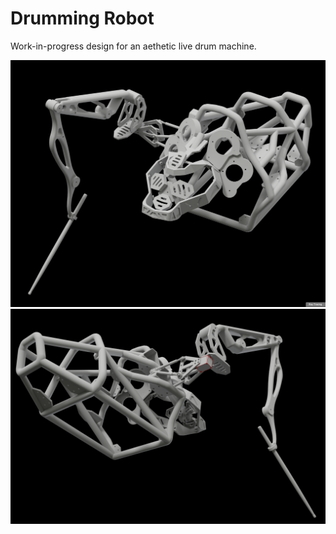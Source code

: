 # Drumming Robot

Work-in-progress design for an aethetic live drum machine.

<img src="https://raw.githubusercontent.com/01binary/drummingrobot/master/render/ray1.PNG">

<img src="https://raw.githubusercontent.com/01binary/drummingrobot/master/render/ray2.PNG">
